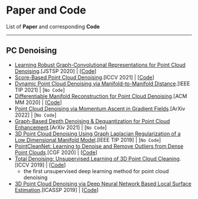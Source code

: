 # Paper and Code

List of **Paper** and corresponding **Code**

<hr />

## PC Denoising

- [Learning Robust Graph-Convolutional Representations for Point Cloud Denoising](https://arxiv.org/pdf/2007.02578).[JSTSP 2020] | [[Code](https://github.com/diegovalsesia/GPDNet)]
- [Score-Based Point Cloud Denoising](https://arxiv.org/pdf/2107.10981).[ICCV 2021] | [[Code](https://github.com/luost26/score-denoise)]
- [Dynamic Point Cloud Denoising via Manifold-to-Manifold Distance](https://arxiv.org/pdf/2003.08355).[IEEE TIP 2021] | [`No Code`]
- [Differentiable Manifold Reconstruction for Point Cloud Denoising](https://arxiv.org/pdf/2007.13551).[ACM MM 2020] | [[Code](https://github.com/luost26/DMRDenoise)]
- [Point Cloud Denoising via Momentum Ascent in Gradient Fields](https://arxiv.org/pdf/2202.10094).[ArXiv 2022] | [`No Code`]
- [Graph-Based Depth Denoising & Dequantization for Point Cloud Enhancement](https://arxiv.org/pdf/2111.04946).[ArXiv 2021] | [`No Code`]
- [3D Point Cloud Denoising Using Graph Laplacian Regularization of a Low Dimensional Manifold Model](https://arxiv.org/pdf/1803.07252).[IEEE TIP 2019] | [`No Code`]
- [PointCleanNet: Learning to Denoise and Remove Outliers from Dense Point Clouds](https://arxiv.org/pdf/1901.01060).[CGF 2020] | [[Code](https://github.com/mrakotosaon/pointcleannet)]
- [Total Denoising: Unsupervised Learning of 3D Point Cloud Cleaning](https://arxiv.org/pdf/1904.07615).[ICCV 2019] | [[Code](https://github.com/phermosilla/TotalDenoising)]
   - the first unsupervised deep learning method for point cloud denoising  
- [3D Point Cloud Denoising via Deep Neural Network Based Local Surface Estimation](https://arxiv.org/pdf/1904.04427.pdf).[ICASSP 2019] | [[Code](https://github.com/chaojingduan/Neural-Projection)]
